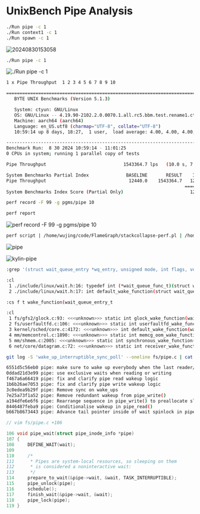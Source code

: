 # UnixBench Pipe Analysis

```bash
./Run pipe -c 1
./Run context1 -c 1
./Run spawn -c 1
```

![20240830153058](https://cdn.jsdelivr.net/gh/realwujing/picture-bed/20240830153058.png)

```bash
./Run pipe -c 1
```

![./Run pipe -c 1](https://cdn.jsdelivr.net/gh/realwujing/picture-bed/20240830104454.png)

```bash
1 x Pipe Throughput  1 2 3 4 5 6 7 8 9 10

========================================================================
   BYTE UNIX Benchmarks (Version 5.1.3)

   System: ctyun: GNU/Linux
   OS: GNU/Linux -- 4.19.90-2102.2.0.0070.1.all.rc5.bbm.test.rename1.ctl2.aarch64 -- #1 SMP Wed Aug 21 15:57:25 CST 2024
   Machine: aarch64 (aarch64)
   Language: en_US.utf8 (charmap="UTF-8", collate="UTF-8")
   10:59:14 up 8 days, 18:27,  1 user,  load average: 4.00, 4.00, 4.00; runlevel 3

------------------------------------------------------------------------
Benchmark Run:  8 30 2024 10:59:14 - 11:01:25
0 CPUs in system; running 1 parallel copy of tests

Pipe Throughput                             1543364.7 lps   (10.0 s, 7 samples)

System Benchmarks Partial Index              BASELINE       RESULT    INDEX
Pipe Throughput                               12440.0    1543364.7   1240.6
                                                                   ========
System Benchmarks Index Score (Partial Only)                         1240.6
```

```bash
perf record -F 99 -g pgms/pipe 10
```

```bash
perf report
```

![perf record -F 99 -g pgms/pipe 10](https://cdn.jsdelivr.net/gh/realwujing/picture-bed/企业微信截图_79ad3eac-52e6-4f54-bd28-cb8fc2b0a0eb.png)

```bash
perf script | /home/wujing/code/FlameGraph/stackcollapse-perf.pl | /home/wujing/code/FlameGraph/flamegraph.pl > pipe.svg
```

![pipe](https://cdn.jsdelivr.net/gh/realwujing/picture-bed/pipe.svg)

![kylin-pipe](https://cdn.jsdelivr.net/gh/realwujing/picture-bed/kylin-pipe.svg)

```bash
:grep '(struct wait_queue_entry *wq_entry, unsigned mode, int flags, void *key)' . -inrF --include=*.h

:cl
 1 ./include/linux/wait.h:16: typedef int (*wait_queue_func_t)(struct wait_queue_entry *wq_entry, unsigned mode, int flags, void *key);
 2 ./include/linux/wait.h:17: int default_wake_function(struct wait_queue_entry *wq_entry, unsigned mode, int flags, void *key);
```

```bash
:cs f t wake_function(wait_queue_entry_t

:cl
 1 fs/gfs2/glock.c:93: <<<unknown>>> static int glock_wake_function(wait_queue_entry_t *wait, unsigned int mode,
 2 fs/userfaultfd.c:106: <<<unknown>>> static int userfaultfd_wake_function(wait_queue_entry_t *wq, unsigned mode,
 3 kernel/sched/core.c:4172: <<<unknown>>> int default_wake_function(wait_queue_entry_t *curr, unsigned mode, int wake_flags,
 4 mm/memcontrol.c:1890: <<<unknown>>> static int memcg_oom_wake_function(wait_queue_entry_t *wait,
 5 mm/shmem.c:2005: <<<unknown>>> static int synchronous_wake_function(wait_queue_entry_t *wait, unsigned mode, int sync, void *key)
 6 net/core/datagram.c:72: <<<unknown>>> static int receiver_wake_function(wait_queue_entry_t *wait, unsigned int mode, int sync,
```


```bash
git log -S 'wake_up_interruptible_sync_poll' --oneline fs/pipe.c | cat

6551d5c56eb0 pipe: make sure to wake up everybody when the last reader/writer closes
0ddad21d3e99 pipe: use exclusive waits when reading or writing
f467a6a66419 pipe: fix and clarify pipe read wakeup logic
1b6b26ae7053 pipe: fix and clarify pipe write wakeup logic
3c0edea9b29f pipe: Remove sync on wake_ups
7e25a73f1a52 pipe: Remove redundant wakeup from pipe_write()
a194dfe6e6f6 pipe: Rearrange sequence in pipe_write() to preallocate slot
8446487feba9 pipe: Conditionalise wakeup in pipe_read()
b667b8673443 pipe: Advance tail pointer inside of wait spinlock in pipe_read()
```

```c
// vim fs/pipe.c +106

106 void pipe_wait(struct pipe_inode_info *pipe)
107 {
108     DEFINE_WAIT(wait);
109
110     /*
111      * Pipes are system-local resources, so sleeping on them
112      * is considered a noninteractive wait:
113      */
114     prepare_to_wait(&pipe->wait, &wait, TASK_INTERRUPTIBLE);
115     pipe_unlock(pipe);
116     schedule();
117     finish_wait(&pipe->wait, &wait);
118     pipe_lock(pipe);
119 }
```

